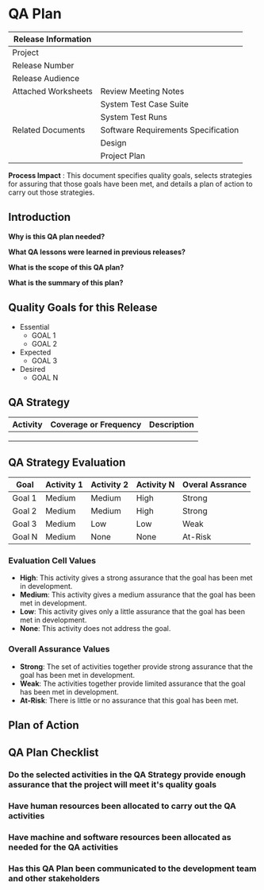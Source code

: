 [comment]: # (For each release, update this file by filling in answers to the questions. In cases where multiple answers are already written, delete those answers that do not apply.)

# QA Plan

| Release Information |                                     |
| ------------------- | ----------------------------------- |
| Project             |                                     |
| Release Number      |                                     |
| Release Audience    |                                     |
| Attached Worksheets | Review Meeting Notes                |
|                     | System Test Case Suite              |
|                     | System Test Runs                    |
| Related Documents   | Software Requirements Specification |
|                     | Design                              |
|                     | Project Plan                        |

**Process Impact** : This document specifies quality goals, selects strategies for assuring that those goals have been met, and details a plan of action to carry out those strategies.

## Introduction

**Why is this QA plan needed?**

**What QA lessons were learned in previous releases?**

**What is the scope of this QA plan?**

[TODO]: # ( Sum up the plan in a few sentences.)
**What is the summary of this plan?**

## Quality Goals for this Release

[TODO]: # (Add or edit goals to fit your project. Group them by priorities that make sense for your project on this particular release.)

* Essential
  * GOAL 1
  * GOAL 2
* Expected
  * GOAL 3
* Desired
  * GOAL N

## QA Strategy

[TODO]: # (For each activity, specify the coverage or frequency that you plan to achieve. If you do not plan to perform an activity, write "N/A".)

| Activity | Coverage or Frequency | Description |
| -------- | --------------------- | ----------- |
|          |                       |             |
|          |                       |             |
|          |                       |             |

## QA Strategy Evaluation

[TODO]: # (Use the following table to evaluate how well your QA Strategy will assure your QA goals.)

| Goal   | Activity 1 | Activity 2 | Activity N | Overal Assrance |
| ------ | ---------- | ---------- | ---------- | --------------- |
| Goal 1 | Medium     | Medium     | High       | Strong          |
| Goal 2 | Medium     | Medium     | High       | Strong          |
| Goal 3 | Medium     | Low        | Low        | Weak            |
| Goal N | Medium     | None       | None       | At-Risk         |

### Evaluation Cell Values

* **High**: This activity gives a strong assurance that the goal has been met in development.
* **Medium**: This activity gives a medium assurance that the goal has been met in development.
* **Low**: This activity gives only a little assurance that the goal has been met in development.
* **None**: This activity does not address the goal.

### Overall Assurance Values

* **Strong**: The set of activities together provide strong assurance that the goal has been met in development.
* **Weak**: The activities together provide limited assurance that the goal has been met in development.
* **At-Risk**: There is little or no assurance that this goal has been met.

## Plan of Action

[TODO]: # (Define action items necessary to achieve intended goal of each activity.)

## QA Plan Checklist

### Do the selected activities in the QA Strategy provide enough assurance that the project will meet it's quality goals

### Have human resources been allocated to carry out the QA activities

### Have machine and software resources been allocated as needed for the QA activities

### Has this QA Plan been communicated to the development team and other stakeholders
